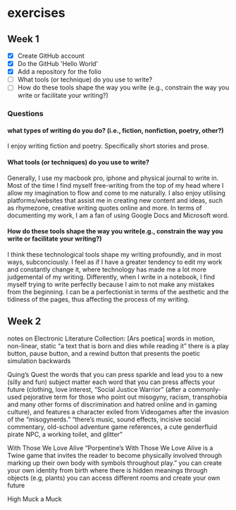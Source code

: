 # exercises 

## Week 1

- [x] Create GitHub account
- [x] Do the GitHub 'Hello World'
- [x] Add a repository for the folio
- [ ] What tools (or technique) do you use to write?
- [ ] How do these tools shape the way you write (e.g., constrain the way you write or facilitate your writing?) 

### Questions 

#### what types of writing do you do? (i.e., fiction, nonfiction, poetry, other?) 
I enjoy writing fiction and poetry. Specifically short stories and prose.  

#### What tools (or techniques) do you use to write?
Generally, I use my macbook pro, iphone and physical journal to write in. Most of the time I find myself free-writing from the top of my head where I allow my imagination to flow and come to me naturally. I also enjoy utilising platforms/websites that assist me in creating new content and ideas, such as rhymezone, creative writing quotes online and more. In terms of documenting my work, I am a fan of using Google Docs and Microsoft word. 

#### How do these tools shape the way you write(e.g., constrain the way you write or facilitate your writing?) 
I think these technological tools shape my writing profoundly, and in most ways, subconciously. I feel as if I have a greater tendency to edit my work and constantly change it, where technology has made me a lot more judgemental of my writing. Differently, when I write in a notebook, I find myself trying to write perfectly because I aim to not make any mistakes from the beginning. I can be a perfectionist in terms of the aesthetic and the tidiness of the pages, thus affecting the process of my writing. 


## Week 2

notes on Electronic Literature Collection:
[Ars poetica] 
words in motion, non-linear, static 
“a text that is born and dies while reading it”
there is a play button, pause button, and a rewind button that presents the poetic simulation backwards

Quing’s Quest
the words that you can press sparkle and lead you to a new (silly and fun) subject matter 
each word that you can press affects your future (clothing, love interest, 
“Social Justice Warrior” (after a commonly-used pejorative term for those who point out misogyny, racism, transphobia and many other forms of discrimination and hatred online and in gaming culture), and features a character exiled from Videogames after the invasion of the “misogynerds.”
“there’s music, sound effects, incisive social commentary, old-school adventure game references, a cute genderfluid pirate NPC, a working toilet, and glitter”

With Those We Love Alive 
“Porpentine’s With Those We Love Alive is a Twine game that invites the reader to become physically involved through marking up their own body with symbols throughout play.”
you can create your own identity from birth where there is hidden meanings through objects (e.g, plants) you can access different rooms and create your own future 

High Muck a Muck 
